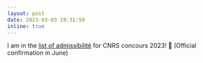 ```yaml
---
layout: post
date: 2023-03-03 19:31:59
inline: true
---
```


I am in the [list of admissibilité](https://c3n-cn.fr/admissibilite-2023#S09) for CNRS concours 2023! :champagne: (Official confirmation in June) 